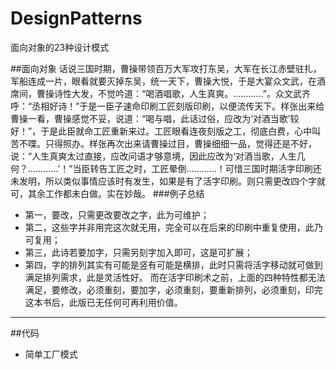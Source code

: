 # DesignPatterns
面向对象的23种设计模式

##面向对象
话说三国时期，曹操带领百万大军攻打东吴，大军在长江赤壁驻扎，军船连成一片，眼看就要灭掉东吴，统一天下，曹操大悦，于是大宴众文武，在酒席间，曹操诗性大发，不觉吟道：“喝酒唱歌，人生真爽。…………”。众文武齐呼：“丞相好诗！”于是一臣子速命印刷工匠刻版印刷，以便流传天下。样张出来给曹操一看，曹操感觉不妥，说道：“喝与唱，此话过俗，应改为‘对酒当歌’较好！”，于是此臣就命工匠重新来过。工匠眼看连夜刻版之工，彻底白费，心中叫苦不喋。只得照办。样张再次出来请曹操过目，曹操细细一品，觉得还是不好，说：“人生真爽太过直接，应改问语才够意境，因此应改为‘对酒当歌，人生几何？…………’！”当臣转告工匠之时，工匠晕倒…………！可惜三国时期活字印刷还未发明，所以类似事情应该时有发生，如果是有了活字印刷。则只需更改四个字就可，其余工作都未白做。实在妙哉。
###例子总结
- 第一，要改，只需更改要改之字，此为可维护；
- 第二，这些字并非用完这次就无用，完全可以在后来的印刷中重复使用，此乃可复用；
- 第三，此诗若要加字，只需另刻字加入即可，这是可扩展；
- 第四，字的排列其实有可能是竖有可能是横排，此时只需将活字移动就可做到满足排列需求，此是灵活性好。
而在活字印刷术之前，上面的四种特性都无法满足，要修改，必须重刻，要加字，必须重刻，要重新排列，必须重刻，印完这本书后，此版已无任何可再利用价值。

------------------
##代码
- 简单工厂模式
